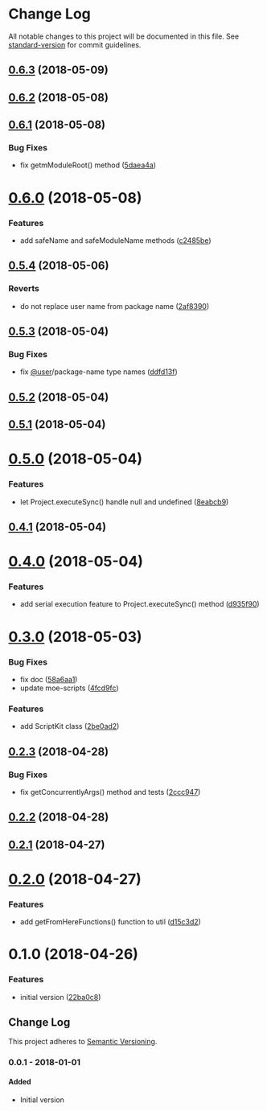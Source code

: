 # Change Log

All notable changes to this project will be documented in this file. See [standard-version](https://github.com/conventional-changelog/standard-version) for commit guidelines.

<a name="0.6.3"></a>

## [0.6.3](https://github.com/ozum/script-helper/compare/v0.6.2...v0.6.3) (2018-05-09)

<a name="0.6.2"></a>

## [0.6.2](https://github.com/ozum/script-helper/compare/v0.6.1...v0.6.2) (2018-05-08)

<a name="0.6.1"></a>

## [0.6.1](https://github.com/ozum/script-helper/compare/v0.6.0...v0.6.1) (2018-05-08)

### Bug Fixes

* fix getmModuleRoot() method ([5daea4a](https://github.com/ozum/script-helper/commit/5daea4a))

<a name="0.6.0"></a>

# [0.6.0](https://github.com/ozum/script-helper/compare/v0.5.4...v0.6.0) (2018-05-08)

### Features

* add safeName and safeModuleName methods ([c2485be](https://github.com/ozum/script-helper/commit/c2485be))

<a name="0.5.4"></a>

## [0.5.4](https://github.com/ozum/script-helper/compare/v0.5.3...v0.5.4) (2018-05-06)

### Reverts

* do not replace user name from package name ([2af8390](https://github.com/ozum/script-helper/commit/2af8390))

<a name="0.5.3"></a>

## [0.5.3](https://github.com/ozum/script-helper/compare/v0.5.2...v0.5.3) (2018-05-04)

### Bug Fixes

* fix [@user](https://github.com/user)/package-name type names ([ddfd13f](https://github.com/ozum/script-helper/commit/ddfd13f))

<a name="0.5.2"></a>

## [0.5.2](https://github.com/ozum/script-helper/compare/v0.5.1...v0.5.2) (2018-05-04)

<a name="0.5.1"></a>

## [0.5.1](https://github.com/ozum/script-helper/compare/v0.5.0...v0.5.1) (2018-05-04)

<a name="0.5.0"></a>

# [0.5.0](https://github.com/ozum/script-helper/compare/v0.4.1...v0.5.0) (2018-05-04)

### Features

* let Project.executeSync() handle null and undefined ([8eabcb9](https://github.com/ozum/script-helper/commit/8eabcb9))

<a name="0.4.1"></a>

## [0.4.1](https://github.com/ozum/script-helper/compare/v0.4.0...v0.4.1) (2018-05-04)

<a name="0.4.0"></a>

# [0.4.0](https://github.com/ozum/script-helper/compare/v0.3.0...v0.4.0) (2018-05-04)

### Features

* add serial execution feature to Project.executeSync() method ([d935f90](https://github.com/ozum/script-helper/commit/d935f90))

<a name="0.3.0"></a>

# [0.3.0](https://github.com/ozum/script-helper/compare/v0.2.3...v0.3.0) (2018-05-03)

### Bug Fixes

* fix doc ([58a6aa1](https://github.com/ozum/script-helper/commit/58a6aa1))
* update moe-scripts ([4fcd9fc](https://github.com/ozum/script-helper/commit/4fcd9fc))

### Features

* add ScriptKit class ([2be0ad2](https://github.com/ozum/script-helper/commit/2be0ad2))

<a name="0.2.3"></a>

## [0.2.3](https://github.com/ozum/script-helper/compare/v0.2.2...v0.2.3) (2018-04-28)

### Bug Fixes

* fix getConcurrentlyArgs() method and tests ([2ccc947](https://github.com/ozum/script-helper/commit/2ccc947))

<a name="0.2.2"></a>

## [0.2.2](https://github.com/ozum/script-helper/compare/v0.2.1...v0.2.2) (2018-04-28)

<a name="0.2.1"></a>

## [0.2.1](https://github.com/ozum/script-helper/compare/v0.2.0...v0.2.1) (2018-04-27)

<a name="0.2.0"></a>

# [0.2.0](https://github.com/ozum/script-helper/compare/v0.1.0...v0.2.0) (2018-04-27)

### Features

* add getFromHereFunctions() function to util ([d15c3d2](https://github.com/ozum/script-helper/commit/d15c3d2))

<a name="0.1.0"></a>

# 0.1.0 (2018-04-26)

### Features

* initial version ([22ba0c8](https://github.com/ozum/script-helper/commit/22ba0c8))

<!-- Titles: Added, Changed, Deprecated, Removed, Fixed, Security -->

## Change Log

This project adheres to [Semantic Versioning](http://semver.org/).

### 0.0.1 - 2018-01-01

#### Added

* Initial version
